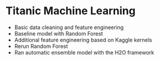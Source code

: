 # Titanic Machine Learning

* Basic data cleaning and feature engineering
* Baseline model with Random Forest
* Additional feature engineering based on Kaggle kernels
* Rerun Random Forest
* Ran automatic ensemble model with the H2O framework
